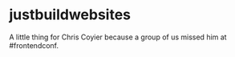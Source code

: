 justbuildwebsites
=================

A little thing for Chris Coyier because a group of us missed him at #frontendconf.